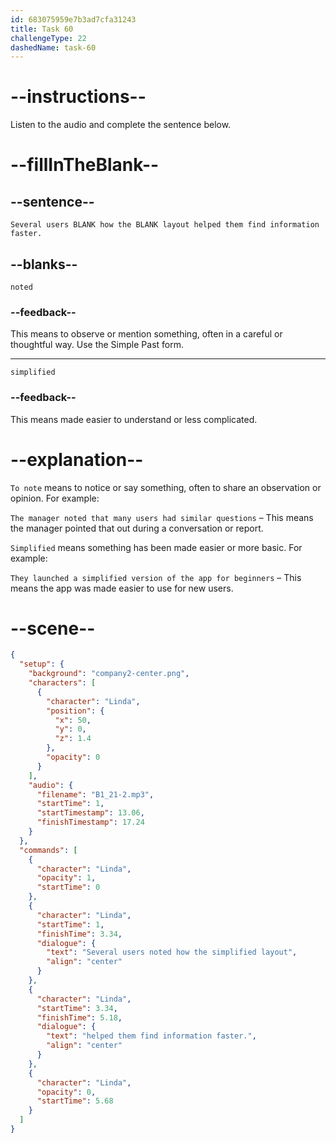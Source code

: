 ```yaml
---
id: 683075959e7b3ad7cfa31243
title: Task 60
challengeType: 22
dashedName: task-60
---
```


<!-- (Audio) Linda: Several users noted how the simplified layout helped them find information faster. -->

# --instructions--

Listen to the audio and complete the sentence below.

# --fillInTheBlank--

## --sentence--

`Several users BLANK how the BLANK layout helped them find information faster.`

## --blanks--

`noted`

### --feedback--

This means to observe or mention something, often in a careful or thoughtful way. Use the Simple Past form.

---

`simplified`

### --feedback--

This means made easier to understand or less complicated.

# --explanation--

`To note` means to notice or say something, often to share an observation or opinion. For example:

`The manager noted that many users had similar questions` – This means the manager pointed that out during a conversation or report.

`Simplified` means something has been made easier or more basic. For example:

`They launched a simplified version of the app for beginners` – This means the app was made easier to use for new users.

# --scene--

```json
{
  "setup": {
    "background": "company2-center.png",
    "characters": [
      {
        "character": "Linda",
        "position": {
          "x": 50,
          "y": 0,
          "z": 1.4
        },
        "opacity": 0
      }
    ],
    "audio": {
      "filename": "B1_21-2.mp3",
      "startTime": 1,
      "startTimestamp": 13.06,
      "finishTimestamp": 17.24
    }
  },
  "commands": [
    {
      "character": "Linda",
      "opacity": 1,
      "startTime": 0
    },
    {
      "character": "Linda",
      "startTime": 1,
      "finishTime": 3.34,
      "dialogue": {
        "text": "Several users noted how the simplified layout",
        "align": "center"
      }
    },
    {
      "character": "Linda",
      "startTime": 3.34,
      "finishTime": 5.18,
      "dialogue": {
        "text": "helped them find information faster.",
        "align": "center"
      }
    },
    {
      "character": "Linda",
      "opacity": 0,
      "startTime": 5.68
    }
  ]
}
```
